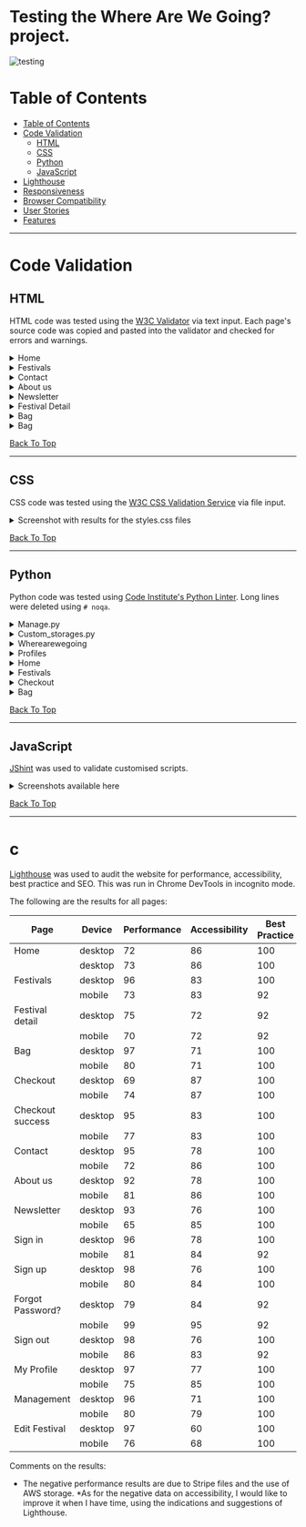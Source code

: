 # Testing the Where Are We Going? project.
![testing](https://github.com/BohdanBezushka/wherearewegoing/assets/94321555/64a2dfaa-8fc8-4ca8-a012-eacdadbf1427)

# Table of Contents
- [Table of Contents](#table-of-contents)
- [Code Validation](#code-validation)
  - [HTML](#html)
  - [CSS](#css)
  - [Python](#python)
  - [JavaScript](#javascript)
- [Lighthouse](#lighthouse)
- [Responsiveness](#responsiveness)
- [Browser Compatibility](#browser-compatibility)
- [User Stories](#user-stories)
- [Features](#features)
_____

# Code Validation

## HTML
HTML code was tested using the [W3C Validator](https://validator.w3.org/) via text input. Each page's source code was copied and pasted into the validator and checked for errors and warnings.

<details>
<summary>Home</summary>
<br>
  
![HTML Validation for Home Page](https://github.com/BohdanBezushka/wherearewegoing/assets/94321555/fc9afcee-c9a2-467d-9f98-60ebece18e18)

* The <li> error persists but it is inside a <ul>.
* The ID error isn't changed because I need the same code for the mobile version.

These two errors will be present in all tests because they correspond to the header.
</details>

<details>
<summary>Festivals</summary>
<br>

![HTML Validation for Festival Page](https://github.com/BohdanBezushka/wherearewegoing/assets/94321555/85ef424b-323e-4f24-88ba-6003717a7d0f)

The "id="card-border" error is due to the fact that for each festival an equal id is created.
</details>

<details>
<summary>Contact</summary>
<br>

![HTML Validation for Contact Page](https://github.com/BohdanBezushka/wherearewegoing/assets/94321555/37b4a902-02e9-43c1-98c3-f2e5a18465a3)
</details>

<details>
<summary>About us</summary>
<br>
  
![HTML Validation for About us Page](https://github.com/BohdanBezushka/wherearewegoing/assets/94321555/72f537ba-cf9f-468b-83eb-a052247ffd77)
</details>

<details>
<summary>Newsletter</summary>
<br>

![HTML Validation for Newsletter Page](https://github.com/BohdanBezushka/wherearewegoing/assets/94321555/64cf2c87-cc91-431c-a781-8187f061286c)
</details>

<details>
<summary>Festival Detail</summary>
<br>
  
![HTML Validation for Festival Detail Page](https://github.com/BohdanBezushka/wherearewegoing/assets/94321555/ae217d58-a4f8-4517-a05c-22d204e1df9d)
</details>

<details>
<summary>Bag</summary>
<br>
  
![HTML Validation for Bag Page](https://github.com/BohdanBezushka/wherearewegoing/assets/94321555/50e7a794-6f95-47e5-8a5f-7b1eb39e9477)
</details>

<details>
<summary>Bag</summary>
<br>
  
![HTML Validation for Bag Page](https://github.com/BohdanBezushka/wherearewegoing/assets/94321555/50e7a794-6f95-47e5-8a5f-7b1eb39e9477)
</details>

[Back To Top](#table-of-contents)
_____

## CSS

CSS code was tested using the [W3C CSS Validation Service](https://jigsaw.w3.org/css-validator/) via file input.

<details>
<summary>Screenshot with results for the styles.css files</summary>
<br>

base.css
![CSS Validation for base.css file](https://github.com/BohdanBezushka/wherearewegoing/assets/94321555/153dcdb7-c05e-4fa2-962a-1c802bf06122)

profile.css
![CSS Validation for profile.css file](https://github.com/BohdanBezushka/wherearewegoing/assets/94321555/a0f4c3a5-da51-4d30-aeb4-179e34ae10ea)

checkout.css
![CSS Validation for checkout.css file](https://github.com/BohdanBezushka/wherearewegoing/assets/94321555/056d338d-d6e1-49ad-9a03-d647a9ea6e6a)
</details>

[Back To Top](#table-of-contents)
_____

## Python
Python code was tested using [Code Institute's Python Linter](https://pep8ci.herokuapp.com/). Long lines were deleted using `# noqa`. 

<details>
<summary>Manage.py</summary>
<br>

![Python Validation for manage.py](https://github.com/BohdanBezushka/wherearewegoing/assets/94321555/59c3fdf5-e72f-48c7-a616-8d5a3ae5ce86)
</details>

<details>
<summary>Custom_storages.py</summary>
<br>

![Python Validation for custom_storages.py](https://github.com/BohdanBezushka/wherearewegoing/assets/94321555/1d8172ad-c13a-4467-bd67-7ab55dec8741)
</details>

<details>
<summary>Wherearewegoing</summary>
<br>

asgi.py
![Python Validation for asgi.py](https://github.com/BohdanBezushka/wherearewegoing/assets/94321555/6a24d364-94f2-4b62-8807-6e8b82fc622e)

settings.py
![Python Validation for settings.py](https://github.com/BohdanBezushka/wherearewegoing/assets/94321555/c56bebb2-c521-4659-a88a-e0e55e1ed79c)

urls.py
![Python Validation for urls.py](https://github.com/BohdanBezushka/wherearewegoing/assets/94321555/a46ac798-442c-4169-8150-e5d28427a776)

views.py
![Python Validation for views.py](https://github.com/BohdanBezushka/wherearewegoing/assets/94321555/913ce560-fc2f-418b-81e4-4bc69648814b)

wsgi.py
![Python Validation for wsgi.py](https://github.com/BohdanBezushka/wherearewegoing/assets/94321555/e9042763-2956-486d-94bd-55a2f2f2a011)
</details>


<details>
<summary>Profiles</summary>
<br>
  
admin.py
![Python Validation for admin.py](https://github.com/BohdanBezushka/wherearewegoing/assets/94321555/4af9a642-8453-4386-85b9-7762466fc773)

apps.py
![Python Validation for apps.py](https://github.com/BohdanBezushka/wherearewegoing/assets/94321555/879deaf8-bd49-4312-be23-2bf00501c080)

forms.py
![Python Validation for forms.py](https://github.com/BohdanBezushka/wherearewegoing/assets/94321555/26ae1a0f-3415-4627-a307-dd5e047b5e73)

models.py
![Python Validation for models.py](https://github.com/BohdanBezushka/wherearewegoing/assets/94321555/d0dd09ec-7662-4e80-9faa-d5cd110a5c82)

tests.py
![Python Validation for tests.py](https://github.com/BohdanBezushka/wherearewegoing/assets/94321555/3df4acf9-20ab-47ac-8cd0-ec5b83a93d90)

urls.py
![Python Validation for urls.py](https://github.com/BohdanBezushka/wherearewegoing/assets/94321555/35f03ea6-9440-4576-859d-2169e25dda02)

views.py
![Python Validation for views.py](https://github.com/BohdanBezushka/wherearewegoing/assets/94321555/f683c843-092d-45c5-a3b9-39282de0f190)
</details>


<details>
<summary>Home</summary>
<br>

apps.py
![Python Validation for apps.py](https://github.com/BohdanBezushka/wherearewegoing/assets/94321555/f1b093da-9b5d-4275-a40a-b9a8113cc003)

urls.py
![Python Validation for urls.py](https://github.com/BohdanBezushka/wherearewegoing/assets/94321555/4983c52f-d160-4577-95c7-4d7b2774aa2f)

views.py
![Python Validation for views.py](https://github.com/BohdanBezushka/wherearewegoing/assets/94321555/94a1b31e-1048-4f32-a416-6cab531caa06)
</details>


<details>
<summary>Festivals</summary>
<br>
  
admin.py
![Python Validation for admin.py](https://github.com/BohdanBezushka/wherearewegoing/assets/94321555/8684c8bb-7169-487a-a087-64710067dcca)

apps.py
![Python Validation for apps.py](https://github.com/BohdanBezushka/wherearewegoing/assets/94321555/53f25d42-6fdd-453d-b324-de9c4ac33260)

forms.py
![Python Validation for forms.py](https://github.com/BohdanBezushka/wherearewegoing/assets/94321555/a96de8ba-84ce-4ec2-94d2-e55d9f8f12ec)

models.py
![Python Validation for models.py](https://github.com/BohdanBezushka/wherearewegoing/assets/94321555/103872ce-1a3c-4c2b-a106-9015832b9493)

urls.py
![Python Validation for urls.py](https://github.com/BohdanBezushka/wherearewegoing/assets/94321555/d19276b4-0964-4d9e-a4e5-e5423b575425)

views.py
![Python Validation for views.py](https://github.com/BohdanBezushka/wherearewegoing/assets/94321555/efe91458-ea42-431b-b351-eba27420188d)

widgets.py
![Python Validation for widgets.py](https://github.com/BohdanBezushka/wherearewegoing/assets/94321555/4e41e10d-5c98-4d05-b9ef-1fe7b0a62dbe)
</details>


<details>
<summary>Checkout</summary>
<br>
  
admin.py
![Python Validation for admin.py](https://github.com/BohdanBezushka/wherearewegoing/assets/94321555/c7e5e5ff-ce3b-4af3-8584-f5202ad08e90)


apps.py
![Python Validation for apps.py](https://github.com/BohdanBezushka/wherearewegoing/assets/94321555/db0131d6-4077-46c0-b9c3-fe0814d7d49a)

forms.py
![Python Validation for forms.py](https://github.com/BohdanBezushka/wherearewegoing/assets/94321555/b178458e-bcd2-4aa3-8d08-ccab1618d205)

models.py
![Python Validation for models.py](https://github.com/BohdanBezushka/wherearewegoing/assets/94321555/64c59e9d-ae03-4eea-b4d1-5c955bf252b6)

signals.py
![Python Validation for signals.py](https://github.com/BohdanBezushka/wherearewegoing/assets/94321555/23a217be-8228-4a88-839f-26f1f376ec8f)

urls.py
![Python Validation for urls.py)](https://github.com/BohdanBezushka/wherearewegoing/assets/94321555/5ad37a0e-5e18-4a44-b38b-c1efac37262b)

views.py
![Python Validation for views.py](https://github.com/BohdanBezushka/wherearewegoing/assets/94321555/818f20d1-d0c8-4a2f-b1f5-744f6f310a6a)

webhook_handler.py
![Python Validation for webhook_handler.py](https://github.com/BohdanBezushka/wherearewegoing/assets/94321555/2dab7060-8657-40fb-a2d4-b25bf08608fc)

webhookspy
![Python Validation for webhooks.py](https://github.com/BohdanBezushka/wherearewegoing/assets/94321555/4fe3ec62-a728-4655-8f0e-dd5dd2e0f2e1)
</details>


<details>
<summary>Bag</summary>
<br>
  
apps.py
![Python Validation for apps.py](https://github.com/BohdanBezushka/wherearewegoing/assets/94321555/aa5da66d-3067-40aa-86d9-50016f0be5c7)

contexts.py
![Python Validation for contexts.py](https://github.com/BohdanBezushka/wherearewegoing/assets/94321555/9115736d-89c0-4770-b67b-875968deccc2)

urls.py
![Python Validation for urls.py](https://github.com/BohdanBezushka/wherearewegoing/assets/94321555/84f8ed1b-1510-4407-aed1-1d4bfa569434)

views.py
![Python Validation for views.py](https://github.com/BohdanBezushka/wherearewegoing/assets/94321555/f3397628-f5fc-40b2-b0f1-754caebf2fe5)
</details>

[Back To Top](#table-of-contents)
_____

## JavaScript
[JShint](https://jshint.com/) was used to validate customised scripts.

<details>
<summary>Screenshots available here</summary>
<br>

**Script in festivals.html**
![JavaScript Validation for script in festivals.html](https://github.com/BohdanBezushka/wherearewegoing/assets/94321555/7ef937d7-ad58-4088-8bd0-cab420360fdc)

**Script in edit_festival.html**
![JavaScript Validation for script in edit_festival.html](https://github.com/BohdanBezushka/wherearewegoing/assets/94321555/3a4de007-9b86-450a-84f4-bb01318ca0e9)

**Modified quantity_input_script.html**
![JavaScript Validation for script in quantity_input_script.html](https://github.com/BohdanBezushka/wherearewegoing/assets/94321555/69e0f5d6-43e9-4a96-b7c0-fdf302cb9675)

**Script in bag.html**
![JavaScript Validation for script in bag.html](https://github.com/BohdanBezushka/wherearewegoing/assets/94321555/7ab21a2e-3f8b-4b73-b7c0-752a8c659c69)

**Slightly modified stripe_elements.js file**
![JavaScript Validation for stripe_elements.js](https://github.com/BohdanBezushka/wherearewegoing/assets/94321555/b5cf05f8-59b9-44e2-8001-85e402a12e1f)
</details>

[Back To Top](#table-of-contents)
_____

# c
[Lighthouse](https://developer.chrome.com/docs/lighthouse/overview/) was used to audit the website for performance, accessibility, best practice and SEO.  This was run in Chrome DevTools in incognito mode.

The following are the results for all pages:

| Page | Device | Performance | Accessibility | Best Practice | SEO |
| ---- | ------ | ----------- | ------------- | ------------- | --- |
| Home | desktop  |  72 | 86 | 100 |  100 |
|                               | desktop | 73 | 86 | 100 | 100 |
| Festivals | desktop  |  96 | 83 | 100 |  90 |
|                          | mobile | 73 | 83 | 92 | 92 |
| Festival detail  | desktop  |  75 | 72 | 92 |  100 |
|                          | mobile | 70 | 72 | 92 | 100 |
| Bag    | desktop  |  97 | 71 |  100 |  90 |
|                          | mobile | 80 | 71 |  100 | 89 |
| Checkout       | desktop |  69 | 87 | 100 |  100 |
|                          | mobile |  74 | 87 | 100 | 100 |
| Checkout success     | desktop  |  95 | 83 | 100 | 100 |
|                          | mobile | 77 | 83 | 100 | 100 |
| Contact      | desktop  |  95 | 78 | 100 |  100 |
|                          | mobile |  72 | 86 | 100 | 100 |
| About us       | desktop  |  92 | 78 | 100 |  100 |
|                          | mobile |  81 | 86 | 100 | 100 |
| Newsletter      | desktop  |  93 | 76 | 100 |  100 |
|                          | mobile |  65 | 85 | 100 | 100 |
| Sign in       | desktop  |  96 | 78 | 100 |  100 |
|                          | mobile |  81 | 84 | 92 | 100 |
| Sign up    | desktop  |  98 | 76 | 100 |  100 |
|                          | mobile |  80 | 84 | 100 | 100 |
| Forgot Password?     | desktop |  79 | 84 | 92 |  100 |
|                          | mobile |  99 | 95 | 92 | 100 |
| Sign out      | desktop  |  98 | 76 | 100 |  90 |
|                          | mobile |  86 | 83 | 92 | 92 |
| My Profile       | desktop  |  97 | 77 | 100 | 90 |
|                          | mobile |  75 | 85 | 100 | 92 |
| Management    | desktop  |  96 | 71 | 100 |  90 |
|                          | mobile |  80 | 79 | 100 | 92 |
| Edit Festival      | desktop  |  97 | 60 | 100 |  80 |
|                          | mobile |  76 | 68 | 100 | 83 |

Comments on the results:
* The negative performance results are due to Stripe files and the use of AWS storage.
*As for the negative data on accessibility, I would like to improve it when I have time, using the indications and suggestions of Lighthouse.

